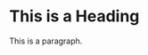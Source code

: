 <!DOCTYPE html>
<html>
<body>

<h1>This is a Heading</h1>
<p>This is a paragraph.</p>

</body>
</html> 
